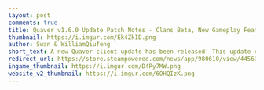 ```yaml
---
layout: post
comments: true
title: Quaver v1.6.0 Update Patch Notes - Clans Beta, New Gameplay Features, & More!
thumbnail: https://i.imgur.com/Ek4ZkID.png
author: Swan & WilliamQiufeng
short_text: A new Quaver client update has been released! This update contains a ton of new features, improvements, and bug fixes...
redirect_url: https://store.steampowered.com/news/app/980610/view/4456969169525538839
ingame_thumbnail: https://i.imgur.com/D4Py7MW.png
website_v2_thumbnail: https://i.imgur.com/6OHQIzK.png
---
```

